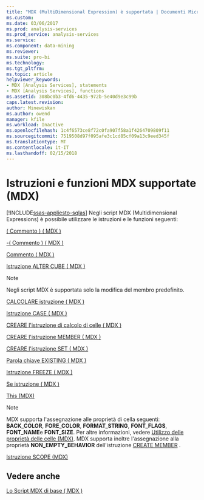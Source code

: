 ```yaml
---
title: "MDX (MultiDimensional Expression) è supportata | Documenti Microsoft"
ms.custom: 
ms.date: 03/06/2017
ms.prod: analysis-services
ms.prod_service: analysis-services
ms.service: 
ms.component: data-mining
ms.reviewer: 
ms.suite: pro-bi
ms.technology: 
ms.tgt_pltfrm: 
ms.topic: article
helpviewer_keywords:
- MDX [Analysis Services], statements
- MDX [Analysis Services], functions
ms.assetid: 308bc0b3-4fd6-4435-972b-5e40d9e3c99b
caps.latest.revision: 
author: Minewiskan
ms.author: owend
manager: kfile
ms.workload: Inactive
ms.openlocfilehash: 1c4f6573ce8f72c0fa907f58a1f4264709809f11
ms.sourcegitcommit: 7519508d97f095afe3c1cd85cf09a13c9eed345f
ms.translationtype: MT
ms.contentlocale: it-IT
ms.lasthandoff: 02/15/2018
---
```

# <a name="supported-mdx-mdx"></a>Istruzioni e funzioni MDX supportate (MDX)
[!INCLUDE[ssas-appliesto-sqlas](../../../includes/ssas-appliesto-sqlas.md)]
Negli script MDX (Multidimensional Expressions) è possibile utilizzare le istruzioni e le funzioni seguenti:  
  
 [&#40; Commento &#41; &#40; MDX &#41;](../../../mdx/comment-mdx-double-slash.md)  
  
 [-&#40; Commento &#41; &#40; MDX &#41;](../../../mdx/comment-mdx-operator-reference.md)  
  
 [Commento &#40; MDX &#41;](../../../mdx/comment-mdx.md)  
  
 [Istruzione ALTER CUBE &#40; MDX &#41;](../../../mdx/mdx-data-definition-alter-cube.md)  
  
> [!NOTE]  
>  Negli script MDX è supportata solo la modifica del membro predefinito.  
  
 [CALCOLARE istruzione &#40; MDX &#41;](../../../mdx/mdx-scripting-calculate.md)  
  
 [Istruzione CASE &#40; MDX &#41;](../../../mdx/case-statement-mdx.md)  
  
 [CREARE l'istruzione di calcolo di celle &#40; MDX &#41;](../../../mdx/mdx-data-definition-create-cell-calculation.md)  
  
 [CREARE l'istruzione MEMBER &#40; MDX &#41;](../../../mdx/mdx-data-definition-create-member.md)  
  
 [CREARE l'istruzione SET &#40; MDX &#41;](../../../mdx/mdx-data-definition-create-set.md)  
  
 [Parola chiave EXISTING &#40; MDX &#41;](../../../analysis-services/multidimensional-models/mdx/mdx-query-existing-keyword.md)  
  
 [Istruzione FREEZE &#40; MDX &#41;](../../../mdx/mdx-scripting-freeze.md)  
  
 [Se istruzione &#40; MDX &#41;](../../../mdx/mdx-scripting-if.md)  
  
 [This &#40;MDX&#41;](../../../mdx/this-mdx.md)  
  
> [!NOTE]  
>  MDX supporta l'assegnazione alle proprietà di cella seguenti: **BACK_COLOR**, **FORE_COLOR**, **FORMAT_STRING**, **FONT_FLAGS**, **FONT_NAME**e **FONT_SIZE**. Per altre informazioni, vedere [Utilizzo delle proprietà delle celle &#40;MDX&#41;](../../../analysis-services/multidimensional-models/mdx/mdx-cell-properties-using-cell-properties.md). MDX supporta inoltre l'assegnazione alla proprietà **NON_EMPTY_BEHAVIOR** dell'istruzione [CREATE MEMBER](../../../mdx/mdx-data-definition-create-member.md) .  
  
 [Istruzione SCOPE &#40;MDX&#41;](../../../mdx/mdx-scripting-scope.md)  
  
## <a name="see-also"></a>Vedere anche  
 [Lo Script MDX di base &#40; MDX &#41;](../../../analysis-services/multidimensional-models/mdx/the-basic-mdx-script-mdx.md)  
  
  
